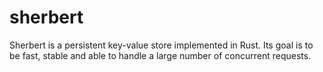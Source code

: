 # sherbert

Sherbert is a persistent key-value store implemented in Rust. 
Its goal is to be fast, stable and able to handle a large number of concurrent requests.

